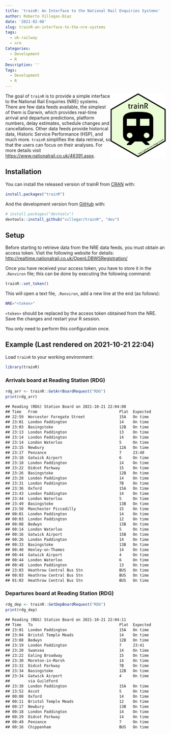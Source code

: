 ```yaml
---
title: 'trainR: An Interface to the National Rail Enquiries Systems'
author: Roberto Villegas-Diaz
date: '2021-02-08'
slug: trainR-an-interface-to-the-nre-systems
tags:
  - uk-railway
  - nre
Categories:
  - Development
  - R
Description: ''
Tags:
  - Development
  - R
---
```


<img src="https://raw.githubusercontent.com/villegar/trainR/main/inst/images/logo.png" alt="logo" align="right" height=200px/>

The goal of `trainR` is to provide a simple interface to the 
National Rail Enquiries (NRE) systems. There are few data feeds 
available, the simplest of them is Darwin, which provides real-time 
arrival and departure predictions, platform numbers, delay estimates, 
schedule changes and cancellations. Other data feeds provide historical 
data, Historic Service Performance (HSP), and much more. `trainR` 
simplifies the data retrieval, so that the users can focus on their 
analyses. For more details visit 
https://www.nationalrail.co.uk/46391.aspx.

## Installation

You can install the released version of trainR from [CRAN](https://CRAN.R-project.org) with:

``` r
install.packages("trainR")
```

And the development version from [GitHub](https://github.com/) with:

``` r
# install.packages("devtools")
devtools::install_github("villegar/trainR", "dev")
```

## Setup
Before starting to retrieve data from the NRE data feeds, you must obtain an access token. 
Visit the following website for details: http://realtime.nationalrail.co.uk/OpenLDBWSRegistration/

Once you have received your access token, you have to store it in the `.Renviron` file; this can be 
done by executing the following command:


```r
trainR::set_token()
```

This will open a text file, `.Renviron`, add a new line at the end (as follows):

```bash
NRE="<token>"
```

`<token>` should be replaced by the access token obtained from the NRE. Save the changes and restart 
your R session.

You only need to perform this configuration once.

## Example (Last rendered on 2021-10-21 22:04)

Load `trainR` to your working environment:

```r
library(trainR)
```

### Arrivals board at Reading Station (RDG)


```r
rdg_arr <- trainR::GetArrBoardRequest("RDG")
print(rdg_arr)
```

```
## Reading (RDG) Station Board on 2021-10-21 22:04:08
## Time   From                                    Plat  Expected
## 22:59  Worcester Foregate Street               15A   On time
## 23:01  London Paddington                       14    On time
## 23:03  Basingstoke                             12B   On time
## 23:13  London Paddington                       13    On time
## 23:14  London Paddington                       14    On time
## 23:14  London Waterloo                         5     On time
## 23:15  Newbury                                 12A   On time
## 23:17  Penzance                                7     23:40
## 23:18  Gatwick Airport                         6     On time
## 23:18  London Paddington                       14    On time
## 23:22  Didcot Parkway                          15    On time
## 23:26  Basingstoke                             12B   On time
## 23:28  London Paddington                       14    On time
## 23:31  London Paddington                       7B    On time
## 23:36  Oxford                                  15A   On time
## 23:43  London Paddington                       14    On time
## 23:44  London Waterloo                         5     On time
## 23:49  Basingstoke                             13B   On time
## 23:50  Manchester Piccadilly                   15    On time
## 00:01  London Paddington                       14    On time
## 00:03  London Paddington                       12    On time
## 00:08  Bedwyn                                  13B   On time
## 00:14  London Waterloo                         5     On time
## 00:16  Gatwick Airport                         15B   On time
## 00:26  London Paddington                       14    On time
## 00:33  Basingstoke                             13B   On time
## 00:40  Henley-on-Thames                        14    On time
## 00:44  Gatwick Airport                         4     On time
## 00:44  London Waterloo                         6     On time
## 00:48  London Paddington                       13    On time
## 23:03  Heathrow Central Bus Stn                BUS   On time
## 00:03  Heathrow Central Bus Stn                BUS   On time
## 01:03  Heathrow Central Bus Stn                BUS   On time
```

### Departures board at Reading Station (RDG)


```r
rdg_dep <- trainR::GetDepBoardRequest("RDG")
print(rdg_dep)
```

```
## Reading (RDG) Station Board on 2021-10-21 22:04:11
## Time   To                                      Plat  Expected
## 23:01  London Paddington                       15A   On time
## 23:04  Bristol Temple Meads                    14    On time
## 23:08  Bedwyn                                  12B   On time
## 23:19  London Paddington                       7     23:41
## 23:20  Swansea                                 14    On time
## 23:22  Ealing Broadway                         15    On time
## 23:30  Moreton-in-Marsh                        14    On time
## 23:32  Didcot Parkway                          7B    On time
## 23:34  Basingstoke                             12B   On time
## 23:34  Gatwick Airport                         4     On time
##        via Guildford                           
## 23:38  London Paddington                       15A   On time
## 23:52  Ascot                                   5     On time
## 00:08  Oxford                                  14    On time
## 00:11  Bristol Temple Meads                    12    On time
## 00:17  Newbury                                 13B   On time
## 00:18  London Paddington                       14    On time
## 00:29  Didcot Parkway                          14    On time
## 00:49  Penzance                                7     On time
## 00:16  Chippenham                              BUS   On time
```
